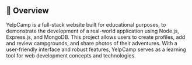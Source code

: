 ## 💫 Overview 
YelpCamp is a full-stack website built for educational purposes, to demonstrate the development of a real-world application using Node.js, Express.js, and MongoDB. This project allows users to create profiles, add and review campgrounds, and share photos of their adventures. With a user-friendly interface and robust features, YelpCamp serves as a learning tool for web development concepts and technologies.
